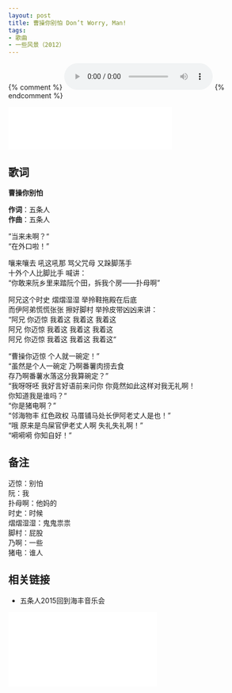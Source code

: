 ```yaml
---
layout: post
title: 曹操你别怕 Don’t Worry, Man!
tags:
- 歌曲
- 一些风景（2012）
---
```


{% comment %}
<audio controls autoplay loop   src="https://sx-sycdn.kuwo.cn/6949eac108a91683855e6d0a58742e64/5f9f5692/resource/n1/52/66/3761447027.mp3">
您的浏览器不支持 audio 标签。
</audio>
{% endcomment %}

<iframe frameborder="no" border="0" marginwidth="0" marginheight="0" width=330 height=86 src="//music.163.com/outchain/player?type=2&id=28587854&auto=1&height=66"></iframe>

## 歌词

**曹操你别怕**

**作词**：五条人  
**作曲**：五条人

”当来未啊？“  
“在外口啦！”

嚷来嚷去 吼这吼那 骂父咒母 又跺脚荡手  
十外个人比脚比手 喊讲：  
“你敢来阮乡里来踏阮个田，拆我个房——扑母啊”

阿兄这个时史 熠熠湿湿 举拎鞋拖殿在后底  
而伊阿弟慌慌张张 擦好脚村 举拎皮带凶凶来讲：  
“阿兄 你迈惊 我着这 我着这 我着这  
阿兄 你迈惊 我着这 我着这 我着这  
阿兄 你迈惊 我着这 我着这 我着这“

“曹操你迈惊 个人就一碗定！”  
“虽然是个人一碗定 乃啊番薯肉捞去食  
存乃啊番薯水落这分我算碗定？”  
“我呀呀呸 我好言好语前来问你 你竟然如此这样对我无礼啊！  
你知道我是谁吗？“  
“你是猪电啊？”  
“邻海物丰 红色政权 马厝铺马处长伊阿老丈人是也！”  
“哦 原来是鸟屎官伊老丈人啊 失礼失礼啊！”  
“嗬嗬嗬 你知自好！”

## 备注

迈惊：别怕  
阮：我  
扑母啊：他妈的  
时史：时候  
熠熠湿湿：鬼鬼祟祟  
脚村：屁股  
乃啊：一些  
猪电：谁人

## 相关链接

- 五条人2015回到海丰音乐会

<div class="iframe-container">
<iframe class="responsive-iframe" src="//player.bilibili.com/player.html?aid=584043799&bvid=BV1qf4y1X7ZU&cid=217333644&page=1" frameborder="no" allowfullscreen="true"></iframe>
</div>

